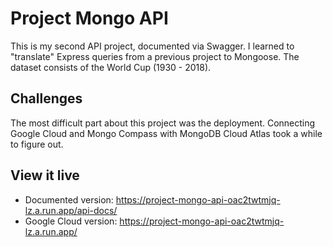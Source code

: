 # Project Mongo API

This is my second API project, documented via Swagger. I learned to "translate" Express queries from a previous project to Mongoose. The dataset consists of the World Cup (1930 - 2018).
## Challenges

The most difficult part about this project was the deployment. Connecting Google Cloud and Mongo Compass with MongoDB Cloud Atlas took a while to figure out.

## View it live

- Documented version: https://project-mongo-api-oac2twtmjq-lz.a.run.app/api-docs/
- Google Cloud version: https://project-mongo-api-oac2twtmjq-lz.a.run.app/